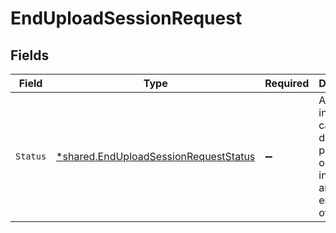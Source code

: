 # EndUploadSessionRequest


## Fields

| Field                                                                                                | Type                                                                                                 | Required                                                                                             | Description                                                                                          |
| ---------------------------------------------------------------------------------------------------- | ---------------------------------------------------------------------------------------------------- | ---------------------------------------------------------------------------------------------------- | ---------------------------------------------------------------------------------------------------- |
| `Status`                                                                                             | [*shared.EndUploadSessionRequestStatus](../../../pkg/models/shared/enduploadsessionrequeststatus.md) | :heavy_minus_sign:                                                                                   | An indicator to cancel the dataset processing or trigger ingestion and enrichment of data.           |